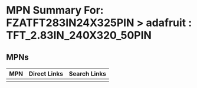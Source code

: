 



# MPN Summary For: FZATFT283IN24X325PIN > adafruit : TFT_2.83IN_240X320_50PIN

## MPNs
  

|MPN|Direct Links|Search Links|
| :--- | :--- | :--- |
||||
